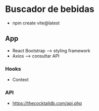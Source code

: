 # Buscador de bebidas
- npm create vite@latest

## App
- React Bootstrap --> styling framework
- Axios --> consultar API

### Hooks
- Context

### API
- https://thecocktaildb.com/api.php
